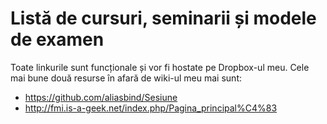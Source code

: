 # Listă de cursuri, seminarii și modele de examen

Toate linkurile sunt funcționale și vor fi hostate pe Dropbox-ul meu. Cele mai bune două resurse în afară de wiki-ul meu mai sunt:

* https://github.com/aliasbind/Sesiune
* http://fmi.is-a-geek.net/index.php/Pagina_principal%C4%83
